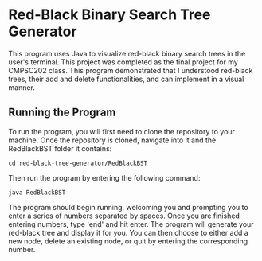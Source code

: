 # Red-Black Binary Search Tree Generator

This program uses Java to visualize red-black binary search trees in the user's terminal. This project was completed as the final project for my CMPSC202 class. This program demonstrated that I understood red-black trees, their add and delete functionalities, and can implement in a visual manner.

## Running the Program

To run the program, you will first need to clone the repository to your machine. Once the repository is cloned, navigate into it and the RedBlackBST folder it contains:

```
cd red-black-tree-generator/RedBlackBST
```

Then run the program by entering the following command:

```
java RedBlackBST
```

The program should begin running, welcoming you and prompting you to enter a series of numbers separated by spaces. Once you are finished entering numbers, type 'end' and hit enter. The program will generate your red-black tree and display it for you. You can then choose to either add a new node, delete an existing node, or quit by entering the corresponding number.
